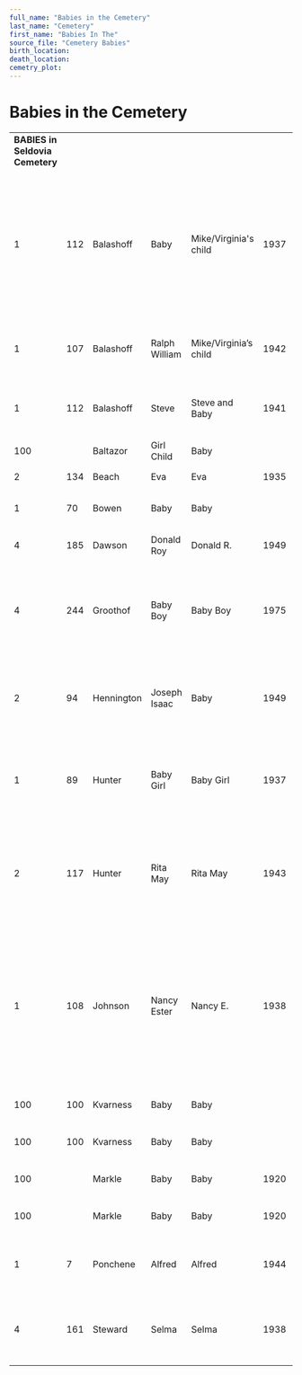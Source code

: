 ```yaml
---
full_name: "Babies in the Cemetery"
last_name: "Cemetery"
first_name: "Babies In The"
source_file: "Cemetery Babies"
birth_location:
death_location:
cemetry_plot: 
---
```

# Babies in the Cemetery

|                                 |     |            |               |                       |      |           |                  |           |                  |      |                                                                 |                                                                                                                                   |
| :------------------------------ | --- | ---------- | ------------- | --------------------- | ---- | --------- | ---------------- | --------- | ---------------- | ---- | --------------------------------------------------------------- | --------------------------------------------------------------------------------------------------------------------------------- |
| **BABIES in Seldovia Cemetery** |     |            |               |                       |      |           |                  |           |                  |      |                                                                 |                                                                                                                                   |
| 1                               | 112 | Balashoff  | Baby          | Mike/Virginia's child | 1937 |           |                  | 30-Jan-37 | Seldovia, AK     | 1937 | Unmarked grave.                                                 | City Records. There are two Balashoff babies in one grave. Steve and this baby. Both are children of Mike and Virginia.           |
| 1                               | 107 | Balashoff  | Ralph William | Mike/Virginia’s child | 1942 | 25-Apr-42 | Seldovia, AK     | 28-Jun-42 | Seldovia, AK     | 1942 | Unmarked grave. Identified by City records.                     | City Records "Child of Mike and Virginia"                                                                                         |
| 1                               | 112 | Balashoff  | Steve         | Steve and Baby        | 1941 | 9-Feb-41  | Seldovia, Alaska | 9-Feb-41  | Seldovia, Alaska | 1941 | (Unmarked grave.                                                | City Records with notation "Baby"                                                                                                 |
| 100                             |     | Baltazor   | Girl Child    | Baby                  |      |           | Alaska           |           |                  |      |                                                                 |                                                                                                                                   |
| 2                               | 134 | Beach      | Eva           | Eva                   | 1935 |           | Seldovia, AK     |           | Seldovia, AK     | 1936 | Unmarked grave.                                                 | City Records                                                                                                                      |
| 1                               | 70  | Bowen      | Baby          | Baby                  |      |           | Seldovia, AK     |           |                  | 1937 | Unmarked grave.                                                 | Identified by City records.                                                                                                       |
| 4                               | 185 | Dawson     | Donald Roy    | Donald R.             | 1949 | 15-Oct-49 | Seldovia, AK     | 14-Nov-49 | Seldovia, AK     | 1949 | Unmarked grave.                                                 | City Records                                                                                                                      |
| 4                               | 244 | Groothof   | Baby Boy      | Baby Boy              | 1975 | 1-Mar-75  | Seldovia, AK     | 29-Mar-75 | Seldovia, AK     | 1975 | Nearly illegible marker with Gro\_\_\_\_\_\_\_ on it.           | City Records: Died Mar 29, 1975 with notation: Sandi Hansen.                                                                      |
| 2                               | 94  | Hennington | Joseph Isaac  | Baby                  | 1949 |           | Seldovia, AK     |           | Seldovia, AK     | 1949 | Unmarked grave.                                                 | Identified by City records with notation "Merrel's baby".                                                                         |
| 1                               | 89  | Hunter     | Baby Girl     | Baby Girl             | 1937 | 20-Dec-37 | Seldovia, AK     | 26-Dec-37 | Seldovia, AK     | 1937 | Grave is marked only with a small white Russian Orthodox Cross. | Identified by the City Records.                                                                                                   |
| 2                               | 117 | Hunter     | Rita May      | Rita May              | 1943 |           |                  | 1-Aug-43  |                  | 1943 | Unmarked grave.                                                 | Identified by City records with notation Baby. Hard to read middle name.                                                          |
| 1                               | 108 | Johnson    | Nancy Ester   | Nancy E.              | 1938 | 18-Oct-38 |                  | 3-Dec-38  | Seldovia, AK     | 1938 | Unmarked grave.                                                 | Identified by City's numerical list with notation Baby. The alphabetical list records as Baby Johnson with notation Nancy's baby. |
| 100                             | 100 | Kvarness   | Baby          | Baby                  |      |           |                  |           |                  |      | Hillside Cemetery                                               | Seldovia Hillside Cemetery                                                                                                        |
| 100                             | 100 | Kvarness   | Baby          | Baby                  |      |           |                  |           |                  |      | Hillside Cemetery                                               | Seldovia Hillside Cemetery                                                                                                        |
| 100                             |     | Markle     | Baby          | Baby                  | 1920 |           |                  | 1-May-20  |                  | 1920 |                                                                 |                                                                                                                                   |
| 100                             |     | Markle     | Baby          | Baby                  | 1920 |           |                  | 1-May-20  |                  | 1920 |                                                                 |                                                                                                                                   |
| 1                               | 7   | Ponchene   | Alfred        | Alfred                | 1944 |           |                  | 23-May-44 |                  | 1944 | Unnamed grave marked by broken cross.                           | Identified by Seldovia City records as a baby.                                                                                    |
| 4                               | 161 | Steward    | Selma         | Selma                 | 1938 |           |                  | 19-Nov-38 |                  | 1938 | Name on wooden marker.                                          | City records died Nov 19\_8. Notation "Baby".                                                                                     |
